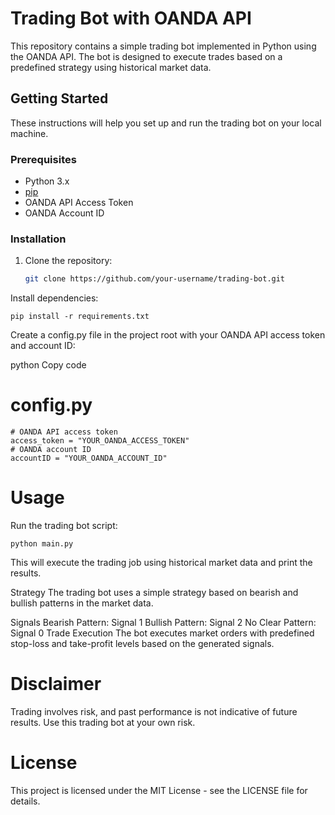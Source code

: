 # Trading Bot with OANDA API

This repository contains a simple trading bot implemented in Python using the OANDA API. The bot is designed to execute trades based on a predefined strategy using historical market data.

## Getting Started

These instructions will help you set up and run the trading bot on your local machine.

### Prerequisites

- Python 3.x
- [pip](https://pip.pypa.io/en/stable/installation/)
- OANDA API Access Token
- OANDA Account ID

### Installation

1. Clone the repository:

   ```bash
   git clone https://github.com/your-username/trading-bot.git
Install dependencies:

    pip install -r requirements.txt

Create a config.py file in the project root with your OANDA API access token and account ID:

python
Copy code
# config.py
    
    # OANDA API access token
    access_token = "YOUR_OANDA_ACCESS_TOKEN"
    # OANDA account ID
    accountID = "YOUR_OANDA_ACCOUNT_ID"


# Usage
Run the trading bot script:

    python main.py
This will execute the trading job using historical market data and print the results.

<!-- Uncomment the following section if you want to schedule the trading job -->
<!-- ### Scheduling the Trading Job

To schedule the trading job to run automatically at specified intervals, uncomment the relevant code in `main.py`. Adjust the cron schedule according to your preferences. -->
Strategy
The trading bot uses a simple strategy based on bearish and bullish patterns in the market data.

Signals
Bearish Pattern: Signal 1
Bullish Pattern: Signal 2
No Clear Pattern: Signal 0
Trade Execution
The bot executes market orders with predefined stop-loss and take-profit levels based on the generated signals.

# Disclaimer
Trading involves risk, and past performance is not indicative of future results. Use this trading bot at your own risk.

# License
This project is licensed under the MIT License - see the LICENSE file for details.
